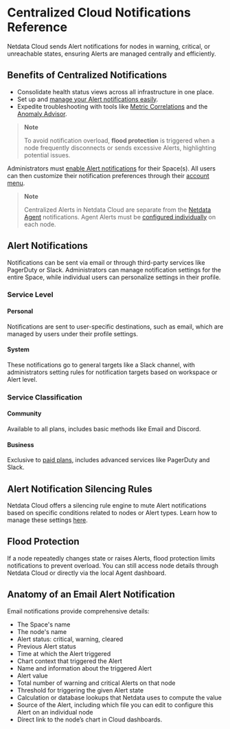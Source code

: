 # Centralized Cloud Notifications Reference

Netdata Cloud sends Alert notifications for nodes in warning, critical, or unreachable states, ensuring Alerts are managed centrally and efficiently.

## Benefits of Centralized Notifications

- Consolidate health status views across all infrastructure in one place.
- Set up and [manage your Alert notifications easily](/docs/alerts-and-notifications/notifications/centralized-cloud-notifications/manage-notification-methods.md).
- Expedite troubleshooting with tools like [Metric Correlations](/docs/metric-correlations.md) and the [Anomaly Advisor](/docs/dashboards-and-charts/anomaly-advisor-tab.md).

> **Note**
>
> To avoid notification overload, **flood protection** is triggered when a node frequently disconnects or sends excessive Alerts, highlighting potential issues.

Administrators must [enable Alert notifications](/docs/alerts-and-notifications/notifications/centralized-cloud-notifications/manage-notification-methods.md#manage-space-notification-settings) for their Space(s). All users can then customize their notification preferences through their [account menu](/docs/alerts-and-notifications/notifications/centralized-cloud-notifications/manage-notification-methods.md#manage-user-notification-settings).

> **Note**
>
> Centralized Alerts in Netdata Cloud are separate from the [Netdata Agent](/docs/alerts-and-notifications/notifications/README.md) notifications. Agent Alerts must be [configured individually](/src/health/REFERENCE.md) on each node.

## Alert Notifications

Notifications can be sent via email or through third-party services like PagerDuty or Slack. Administrators can manage notification settings for the entire Space, while individual users can personalize settings in their profile.

### Service Level

#### Personal

Notifications are sent to user-specific destinations, such as email, which are managed by users under their profile settings.

#### System

These notifications go to general targets like a Slack channel, with administrators setting rules for notification targets based on workspace or Alert level.

### Service Classification

#### Community

Available to all plans, includes basic methods like Email and Discord.

#### Business

Exclusive to [paid plans](/docs/netdata-cloud/view-plan-and-billing.md), includes advanced services like PagerDuty and Slack.

## Alert Notification Silencing Rules

Netdata Cloud offers a silencing rule engine to mute Alert notifications based on specific conditions related to nodes or Alert types. Learn how to manage these settings [here](/docs/alerts-and-notifications/notifications/centralized-cloud-notifications/manage-alert-notification-silencing-rules.md).

## Flood Protection

If a node repeatedly changes state or raises Alerts, flood protection limits notifications to prevent overload. You can still access node details through Netdata Cloud or directly via the local Agent dashboard.

## Anatomy of an Email Alert Notification

Email notifications provide comprehensive details:

- The Space's name
- The node's name
- Alert status: critical, warning, cleared
- Previous Alert status
- Time at which the Alert triggered
- Chart context that triggered the Alert
- Name and information about the triggered Alert
- Alert value
- Total number of warning and critical Alerts on that node
- Threshold for triggering the given Alert state
- Calculation or database lookups that Netdata uses to compute the value
- Source of the Alert, including which file you can edit to configure this Alert on an individual node
- Direct link to the node’s chart in Cloud dashboards.
